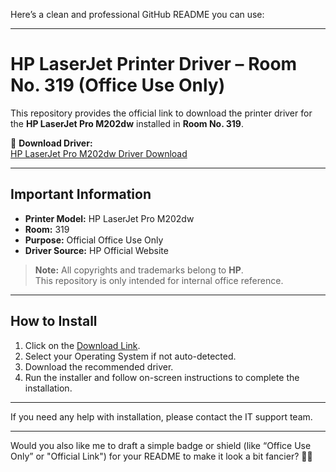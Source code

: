 Here’s a clean and professional GitHub README you can use:

---

# HP LaserJet Printer Driver – Room No. 319 (Office Use Only)

This repository provides the official link to download the printer driver for the **HP LaserJet Pro M202dw** installed in **Room No. 319**.  

🔗 **Download Driver:**  
[HP LaserJet Pro M202dw Driver Download](https://support.hp.com/in-en/drivers/hp-laserjet-pro-m202dw/model/6778283)

---

## Important Information
- **Printer Model:** HP LaserJet Pro M202dw  
- **Room:** 319  
- **Purpose:** Official Office Use Only  
- **Driver Source:** HP Official Website  

> **Note:** All copyrights and trademarks belong to **HP**.  
> This repository is only intended for internal office reference.

---

## How to Install
1. Click on the [Download Link](https://support.hp.com/in-en/drivers/hp-laserjet-pro-m202dw/model/6778283).
2. Select your Operating System if not auto-detected.
3. Download the recommended driver.
4. Run the installer and follow on-screen instructions to complete the installation.

---

If you need any help with installation, please contact the IT support team.

---

Would you also like me to draft a simple badge or shield (like “Office Use Only” or "Official Link") for your README to make it look a bit fancier? 🎯🚀
